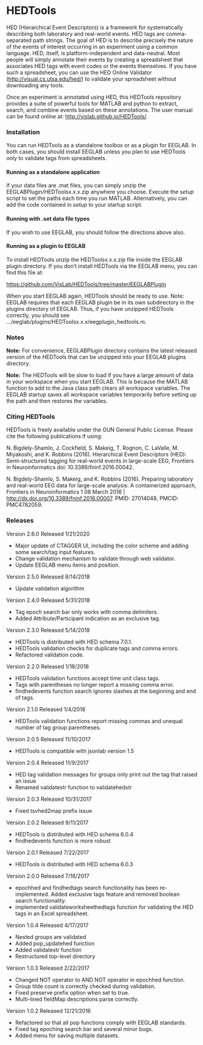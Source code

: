 # HEDTools
HED (Hierarchical Event Descriptors) is a framework for systematically describing both laboratory and real-world events. HED tags are comma-separated path strings. The goal of HED is to describe precisely the nature of the events of interest occurring in an experiment using a common language. HED, itself, is platform-independent and data-neutral. Most people will simply annotate their events by creating a spreadsheet that associates HED tags with event codes or the events themselves. If you have such a spreadsheet, you can use the HED Online Validator (http://visual.cs.utsa.edu/hed/) to validate your spreadsheet without downloading any tools.

Once an experiment is annotated using HED, this HEDTools repository provides a suite of powerful tools for MATLAB and python to extract, search, and combine events based on these annotations. The user manual can be found online at: http://vislab.github.io/HEDTools/. 

### Installation

You can run HEDTools as a standalone toolbox or as a plugin for EEGLAB. In both cases, you should install EEGLAB unless you plan to use HEDTools only to validate tags from spreadsheets.

#### Running as a standalone application

If your data files are .mat files, you can simply unzip the EEGLABPlugin/HEDToolsx.x.x.zip anywhere you choose. Execute the *setup* script to set the paths each time you run MATLAB. Alternatively, you can add the code contained in *setup* to your startup script.

#### Running with .set data file types

If you wish to use EEGLAB, you should follow the directions above also.

#### Running as a plugin to EEGLAB

To install HEDTools unzip the HEDToolsx.x.x.zip file inside the EEGLAB plugin directory. If you don’t install HEDTools via the EEGLAB menu, you can find this file at:

https://github.com/VisLab/HEDTools/tree/master/EEGLABPlugin

When you start EEGLAB again, HEDTools should be ready to use. Note: EEGLAB requires that each EEGLAB plugin be in its own subdirectory in the plugins directory of EEGLAB. Thus, if you have unzipped HEDTools correctly, you should see …/eeglab/plugins/HEDToolsx.x.x/eegplugin_hedtools.m.

### Notes

**Note:** For convenience, EEGLABPlugin directory contains the latest released version of the
HEDTools that can be unzipped into your EEGLAB plugins directory. 

**Note:** The HEDTools will be slow to load if you have a large amount of data in your workspace when you start EEGLAB. This is because the MATLAB function to add to the Java class path clears all workspace variables. The EEGLAB startup saves all workspace variables temporarily before setting up the path and then restores the variables. 

### Citing HEDTools
HEDTools is freely available under the GUN General Public License. Please cite the following publications if using:

N. Bigdely-Shamlo, J. Cockfield, S. Makeig, T. Rognon, C. LaValle, M. Miyakoshi, and K. Robbins (2016). Hierarchical Event Descriptors (HED): Semi-structured tagging for real-world events in large-scale EEG, Frontiers in Neuroinformatics doi: 10.3389/fninf.2016.00042.

N. Bigdely-Shamlo, S. Makeig, and K. Robbins (2016). Preparing laboratory and real-world EEG data for large-scale analysis: A containerized approach, Frontiers in Neuroinformatics 1 08 March 2016 | http://dx.doi.org/10.3389/fninf.2016.00007. PMID: 27014048, PMCID: PMC4782059.

### Releases
Version 2.6.0 Released 1/21/2020
* Major update of CTAGGER UI, including the color scheme and adding some search/tag input features. 
* Change validation mechanism to validate through web validator. 
* Update EEGLAB menu items and position.

Version 2.5.0 Released 8/14/2018
* Update validation algorithm

Version 2.4.0 Released 5/31/2018
* Tag epoch search bar only works with comma delimiters.
* Added Attribute/Participant indication as an exclusive tag.

Version 2.3.0 Released 5/14/2018
* HEDTools is distributed with HED schema 7.0.1.
* HEDTools validation checks for duplicate tags and comma errors.
* Refactored validation code. 

Version 2.2.0 Released 1/18/2018
* HEDTools validation functions accept time unit class tags.
* Tags with parentheses no longer report a missing comma error.
* findhedevents function search ignores slashes at the beginning and end of tags. 

Version 2.1.0 Released 1/4/2018
* HEDTools validation functions report missing commas and unequal number of tag group parentheses.

Version 2.0.5 Released 11/10/2017
* HEDTools is compatible with jsonlab version 1.5

Version 2.0.4 Released 11/9/2017
* HED tag validation messages for groups only print out the tag that raised an issue
* Renamed validatestr function to validatehedstr  

Version 2.0.3 Released 10/31/2017
* Fixed tsvhed2map prefix issue 

Version 2.0.2 Released 9/11/2017
* HEDTools is distributed with HED schema 6.0.4
* findhedevents function is more robust

Version 2.0.1 Released 7/22/2017
* HEDTools is distributed with HED schema 6.0.3

Version 2.0.0 Released 7/16/2017
* epochhed and findhedtags search functionality has been re-implemented. Added exclusive tags feature and removed boolean search functionality. 
* implemented validateworksheethedtags function for validating the HED tags in an Excel spreadsheet.

Version 1.0.4 Released 4/17/2017 

* Nested groups are validated 
* Added pop_updatehed function
* Added validatestr function 
* Restructured top-level directory

Version 1.0.3 Released 2/22/2017

* Changed NOT operator to AND NOT operator in epochhed function.
* Group tilde count is correctly checked during validation.
* Fixed preserve prefix option when set to true.
* Multi-lined fieldMap descriptions parse correctly.

Version 1.0.2 Released 12/21/2016

* Refactored so that all pop functions comply with EEGLAB standards.
* Fixed tag epoching search bar and several minor bugs. 
* Added menu for saving multiple datasets.
